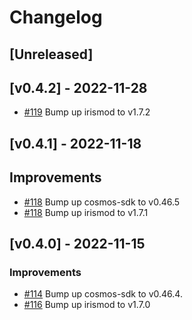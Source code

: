 <!--
Guiding Principles:

Changelogs are for humans, not machines.
There should be an entry for every single version.
The same types of changes should be grouped.
Versions and sections should be linkable.
The latest version comes first.
The release date of each version is displayed.
Mention whether you follow Semantic Versioning.

Usage:

Change log entries are to be added to the Unreleased section under the
appropriate stanza (see below). Each entry should ideally include a tag and
the Github issue reference in the following format:

* (<tag>) \#<issue-number> message

The issue numbers will later be link-ified during the release process so you do
not have to worry about including a link manually, but you can if you wish.

Types of changes (Stanzas):

"Features" for new features.
"Improvements" for changes in existing functionality.
"Deprecated" for soon-to-be removed features.
"Bug Fixes" for any bug fixes.
"Client Breaking" for breaking CLI commands and REST routes used by end-users.
"API Breaking" for breaking exported APIs used by developers building on SDK.
"State Machine Breaking" for any changes that result in a different AppState given same genesisState and txList.

Ref: https://keepachangelog.com/en/1.0.0/
-->

# Changelog

## [Unreleased]

## [v0.4.2] - 2022-11-28

* [\#119](https://github.com/bianjieai/tibc-go/pull/119) Bump up irismod to v1.7.2

## [v0.4.1] - 2022-11-18

## Improvements
* [\#118](https://github.com/bianjieai/tibc-go/pull/118) Bump up cosmos-sdk to v0.46.5
* [\#118](https://github.com/bianjieai/tibc-go/pull/118) Bump up irismod to v1.7.1

## [v0.4.0] - 2022-11-15


### Improvements

* [\#114](https://github.com/bianjieai/tibc-go/pull/114) Bump up cosmos-sdk to v0.46.4.
* [\#116](https://github.com/bianjieai/tibc-go/pull/116) Bump up irismod to v1.7.0

